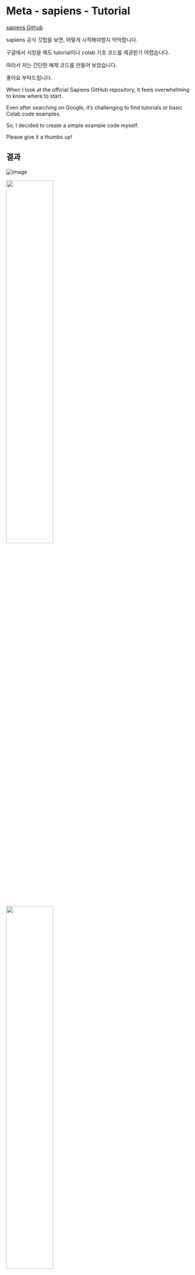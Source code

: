 # Meta - sapiens - Tutorial 

[sapiens Github](https://github.com/facebookresearch/sapiens?tab=readme-ov-file)

sapiens 공식 깃헙을 보면, 어떻게 시작해야할지 막막합니다.

구글에서 서칭을 해도 tutorial이나 colab 기초 코드를 제공받기 어렵습니다.

따라서 저는 간단한 예제 코드를 만들어 보았습니다. 

좋아요 부탁드립니다. 


When I look at the official Sapiens GitHub repository, it feels overwhelming to know where to start.

Even after searching on Google, it’s challenging to find tutorials or basic Colab code examples.

So, I decided to create a simple example code myself.

Please give it a thumbs up!

## 결과 

![image](https://github.com/user-attachments/assets/164a703b-d788-4eb6-8d20-65b7fa9c74ab)

<img src="https://github.com/user-attachments/assets/5c0b2178-5283-49fd-8205-a111b53b81b8" width="50%" height="50%" />

<img src="https://github.com/user-attachments/assets/a44caf87-ce5a-417c-9a6a-28a7bdef5334" width="50%" height="50%" />


## 시작하기 

### 🔧 환경설정 

Set up the minimal sapiens_lite conda environment (pytorch >= 2.2):

```bash
conda create -n sapiens_lite python=3.10
conda activate sapiens_lite
conda install pytorch torchvision torchaudio pytorch-cuda=12.1 -c pytorch -c nvidia
pip install opencv-python tqdm json-tricks
```

### ⚙️ 모델 다운로드 

```bash
chmod +x download2.sh

./download2.sh
```
